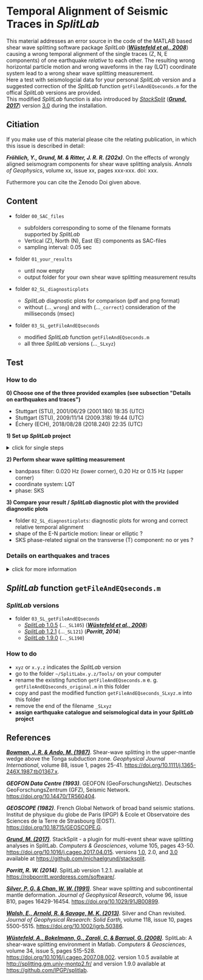 # Temporal Alignment of Seismic Traces in _SplitLab_

This material addresses an error source in the code of the MATLAB based shear wave splitting software package _SplitLab_
([**_Wüstefeld et al., 2008_**](https://doi.org/10.1016/j.cageo.2007.08.002))
causing a wrong temporal alignment of the single traces (Z, N, E components) of one earthquake _relative_ to each other. 
The resulting wrong horizontal particle motion and wrong waveforms in the ray (LQT) coordinate system lead 
to a wrong shear wave splitting measurement.<br/>
Here a test with seismologcial data for your personal _SplitLab_ version and a suggested correction 
of the _SplitLab_ function `getFileAndEQseconds.m` for the offical _SplitLab_ versions are provided.<br/>
This modified _SplitLab_ function is also introduced by [_StackSplit_](https://github.com/michaelgrund/stacksplit)
([**_Grund, 2017_**](https://doi.org/10.1016/j.cageo.2017.04.015)) version [3.0](https://doi.org/10.5281/zenodo.5802051) during the installation.




## Citiation

If you make use of this material please cite the relating publication, in which this issue is described in detail:

**_Fröhlich, Y., Grund, M. & Ritter, J. R. R. (202x)_**. 
On the effects of wrongly aligned seismogram components for shear wave splitting analysis. 
*Annals of Geophysics*, volume xx, issue xx, pages xxx-xxx. doi: xxx.

Futhermore you can cite the Zenodo Doi given above.



## Content

- folder `00_SAC_files`
  - subfolders corresponding to some of the filename formats supported by _SplitLab_
  - Vertical (Z), North (N), East (E) components as SAC-files 
  - sampling interval: 0.05 sec 

- folder `01_your_results`
  - until now empty
  - output folder for your own shear wave splitting measurement results
  
- folder `02_SL_diagnosticplots`
  - _SplitLab_ diagnostic plots for comparison (pdf and png format)
  - without (...`_wrong`) and with (...`_correct`) consideration of the milliseconds (msec)

- folder `03_SL_getFileAndEQseconds`
  - modified _SplitLab_ function `getFileAndEQseconds.m`
  - all three _SplitLab_ versions (...`_SLxyz`)



## Test

### How to do

**0) Choose one of the three provided examples (see subsection "Details on earthquakes and traces")**

  - Stuttgart (STU), 2001/06/29 (2001.180) 18:35 (UTC)
  - Stuttgart (STU), 2009/11/14 (2009.318) 19:44 (UTC)
  - Échery (ECH), 2018/08/28 (2018.240) 22:35 (UTC)

**1) Set up _SplitLab_ project**

<details><summary>click for single steps</summary>
<p>

  - general
    - seismic data directory
	  - go to folder `00_SAC_files`
	  - select subfolder with preferred filename format
    - output directory
	  - select folder `01_your_results`
  - station
    - Stuttgart
      - station code: STU
      - network code: GE
      - latitude in deg North: 48.771
      - longitude in deg East: 9.194
    - Échery
      - station code: ECH
      - network code: G
      - latitude in deg North: 48.216
      - longitude in deg East: 7.159
  - event window
    - (moment) magnitude: 6.00 to 9.75
    - (epicentral) distance in deg: 90 to 140
    - (hypocentral) depth in km: 0 to 1000
    - start and end date: corresponding to the date of the chosen example / earthquake
  - phases
    - Earth model: IASP91
    - phases: (at least) SKS, SKKS, PKS
  - find files
    - file search string: corresponding to the chosen filename format
    - offset: 0 sec
    - tolerance: 420 sec

</p>
</details>

**2) Perform shear wave splitting measurement**

  - bandpass filter: 0.020 Hz (lower corner), 0.20 Hz or 0.15 Hz (upper corner)
  - coordinate system: LQT
  - phase: SKS

**3) Compare your result / _SplitLab_ diagnostic plot with the provided diagnostic plots**

  - folder `02_SL_diagnosticplots`: diagnostic plots for wrong and correct relative temporal alignment
  - shape of the E-N particle motion: linear or elliptic ?
  - SKS phase-related signal on the transverse (T) component: no or yes ?


### Details on earthquakes and traces

<details><summary>click for more information</summary>
<p>

**Stuttgart (STU), 2001/06/29 (2001.180)**
- earthquake
  - date: 2001/06/29 (2001.180)
  - time: 18:35:51 (UTC)
  - moment magnitude: 6.1
  - source region: Southern Bolivia
  - hypocentral depth: 274 km
  - backazimuth: 246.5 deg
  - epicentral distance: 95.29 deg
- traces
  - msecs of start times: North = 0027, East = 0927, Vertical = 0627
  - relative msec difference: |E-N| = |900| i. e. |18| samples

**Stuttgart (STU), 2009/11/14 (2009.318)**
- earthquake
  - date: 2009/11/14 (2009.318)
  - time: 19:44:29 (UTC)
  - moment magnitude: 6.2
  - source region: Jujuy province, Argentina
  - hypocentral depth: 220 km
  - backazimuth: 244.5 deg
  - epicentral distance: 98.15 deg
- traces
  - msecs of start times: North = 0145, East = 0895, Vertical = 0945
  - relative msec difference: |E-N| = |750| i. e. |15| samples

**Échery (ECH), 2018/08/28 (2018.240)**
- earthquake
  - date: 2018/08/28 (2018.240)
  - time: 22:35:13 (UTC)
  - moment magnitude: 6.5
  - source region: Mariana Islands
  - hypocentral depth: 60 km
  - backazimuth: 40.1 deg
  - epicentral depth: 106.00 deg
- traces
  - msecs of start times: North = 0950, East = 0000, Vertical = 0950
  - relative msec difference: |E-N| = |950| i. e. |19| samples

</p>
</details>



## _SplitLab_ function `getFileAndEQseconds.m`

### _SplitLab_ versions

- folder `03_SL_getFileAndEQseconds`
  - [_SplitLab_ 1.0.5](http://splitting.gm.univ-montp2.fr/) (...`_SL105`) ([**_Wüstefeld et al., 2008_**](https://doi.org/10.1016/j.cageo.2007.08.002))
  - [_SplitLab_ 1.2.1](https://robporritt.wordpress.com/software/) (...`_SL121`) (**_Porritt, 2014_**)
  - [_SplitLab_ 1.9.0](https://github.com/IPGP/splitlab) (...`_SL190`)


### How to do

- `xyz` or `x.y.z` indicates the _SplitLab_ version
- go to the folder `~/SplitLabx.y.z/Tools/` on your computer
- rename the existing function `getFileAndEQseconds.m` e. g. `getFileAndEQseconds_original.m` in this folder
- copy and past the modified function `getFileAndEQseconds_SLxyz.m` into this folder
- remove the end of the filename `_SLxyz`
- **assign earthquake catalogue and seismological data in your _SplitLab_ project**



## References

[**_Bowman, J. R. & Ando, M. (1987)_**](https://doi.org/10.1111/j.1365-246X.1987.tb01367.x).
Shear-wave splitting in the upper-mantle wedge above the Tonga subduction zone.
*Geophysical Journal International*, volume 88, issue 1, pages 25-41.
https://doi.org/10.1111/j.1365-246X.1987.tb01367.x.

**_GEOFON Data Centre (1993)_**. GEOFON (GeoForschungsNetz).
Deutsches GeoForschungsZentrum (GFZ), Seismic Network.
https://doi.org/10.14470/TR560404.

**_GEOSCOPE (1982)_**. French Global Network of broad band seismic stations.
Institut de physique du globe de Paris (IPGP) & Ecole et Observatoire des Sciences de la Terre de Strasbourg (EOST).
https://doi.org/10.18715/GEOSCOPE.G.

[**_Grund, M. (2017)_**](https://doi.org/10.1016/j.cageo.2017.04.015).
StackSplit - a plugin for multi-event shear wave splitting analyses in SplitLab.
*Computers & Geosciences*, volume 105, pages 43-50.
https://doi.org/10.1016/j.cageo.2017.04.015.
versions [1.0](https://doi.org/10.5281/zenodo.464385), 2.0, and [3.0](https://doi.org/10.5281/zenodo.5802051)
available at https://github.com/michaelgrund/stacksplit.

**_Porritt, R. W. (2014)_**. SplitLab version 1.2.1.
available at https://robporritt.wordpress.com/software/.

[**_Silver, P. G. & Chan, W. W. (1991)_**](https://doi.org/10.1029/91JB00899).
Shear wave splitting and subcontinental mantle deformation.
*Journal of Geophysical Research*, volume 96, issue B10, pages 16429-16454.
https://doi.org/10.1029/91JB00899.

[**_Walsh, E., Arnold, R. & Savage, M. K. (2013)_**](https://doi.org/10.1002/jgrb.50386).
Silver and Chan revisited.
*Journal of Geophysical Research: Solid Earth*, volume 118, issue 10, pages 5500-5515.
https://doi.org/10.1002/jgrb.50386.

[**_Wüstefeld, A., Bokelmann, G., Zaroli, C. & Barruol, G.  (2008)_**](https://doi.org/10.1016/j.cageo.2007.08.002).
SplitLab: A shear-wave splitting environment in Matlab.
*Computers & Geosciences*, volume 34, issue 5, pages 515-528.
https://doi.org/10.1016/j.cageo.2007.08.002.
version 1.0.5 available at http://splitting.gm.univ-montp2.fr/ and version 1.9.0 available at https://github.com/IPGP/splitlab.